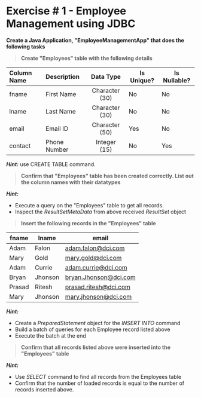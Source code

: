 # Exercise # 1 - Employee Management using JDBC

**Create a Java Application, "EmployeeManagementApp" that does the following tasks**

> **Create "Employees" table with the following details**
 
 | Column Name | Description | Data Type | Is Unique? | Is Nullable?|
 |:--- | :--- | :---: | --- | --- |
 |fname|First Name|Character (30)|No|No|
 |lname|Last Name|Character (30)|No|No|
 |email|Email ID|Character (50)|Yes|No|
 |contact|Phone Number|Integer (15)|No|Yes|

***Hint:*** use CREATE TABLE command.

> **Confirm that "Employees" table has been created correctly. List out the column names with their datatypes**

***Hint:*** 
- Execute a query on the "Employees" table to get all records.
- Inspect the *ResultSetMetaData* from above received *ResultSet* object

> **Insert the following records in the "Employees" table**

|fname|lname|email|
|---|---|---|
|Adam|Falon|adam.falon@dci.com|
|Mary|Gold|mary.gold@dci.com|
|Adam|Currie|adam.currie@dci.com|
|Bryan|Jhonson|bryan.Jhonson@dci.com|
|Prasad|Ritesh|prasad.ritesh@dci.com|
|Mary|Jhonson|mary.jhonson@dci.com|

***Hint:*** 

- Create a *PreparedStatement* object for the *INSERT INTO* command
- Build a batch of queries for each Employee record listed above
- Execute the batch at the end

> **Confirm that all records listed above were inserted into the "Employees" table**

***Hint:*** 

- Use *SELECT* command to find all records from the Employees table
- Confirm that the number of loaded records is equal to the number of records inserted above.

